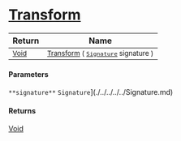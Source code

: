 # [Transform](./RelativeScale-100663815.md)



| Return | Name | 
| --- | --- | 
| <sub>[Void](https://docs.microsoft.com/en-us/dotnet/api/System.Void)</sub>| <sub>[Transform](./RelativeScale-100663815.md) ( [`Signature`](./../../../../Signature.md) signature )</sub>| <br>


#### Parameters
`**signature**`  `Signature`](./../../../../Signature.md)<br>
#### Returns
[Void](https://docs.microsoft.com/en-us/dotnet/api/System.Void)